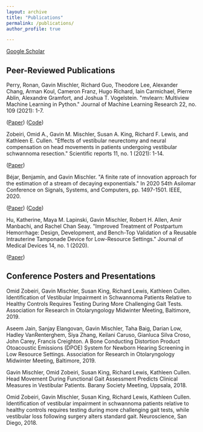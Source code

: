 ```yaml
---
layout: archive
title: "Publications"
permalink: /publications/
author_profile: true

---
```


[Google Scholar](https://scholar.google.com/citations?user=v8hF5dMAAAAJ&hl=en)

## Peer-Reviewed Publications

Perry, Ronan, Gavin Mischler, Richard Guo, Theodore Lee, Alexander Chang, Arman Koul, Cameron Franz, Hugo Richard, Iain Carmichael, Pierre Ablin, Alexandre Gramfort, and Joshua T. Vogelstein. "mvlearn: Multiview Machine Learning in Python." Journal of Machine Learning Research 22, no. 109 (2021): 1-7.

([Paper](https://www.jmlr.org/papers/volume22/20-1370/20-1370.pdf)) ([Code](https://github.com/mvlearn/mvlearn))

Zobeiri, Omid A., Gavin M. Mischler, Susan A. King, Richard F. Lewis, and Kathleen E. Cullen. "Effects of vestibular neurectomy and neural compensation on head movements in patients undergoing vestibular schwannoma resection." Scientific reports 11, no. 1 (2021): 1-14.

([Paper](https://doi.org/10.1038/s41598-020-79756-3))

Béjar, Benjamín, and Gavin Mischler. "A finite rate of innovation approach for the estimation of a stream of decaying exponentials." In 2020 54th Asilomar Conference on Signals, Systems, and Computers, pp. 1497-1501. IEEE, 2020.

([Paper](https://doi-org.ezproxy.cul.columbia.edu/10.1109/IEEECONF51394.2020.9443495)) ([Code](https://github.com/gavinmischler/spikeFRInder))

Hu, Katherine, Maya M. Lapinski, Gavin Mischler, Robert H. Allen, Amir Manbachi, and Rachel Chan Seay. "Improved Treatment of Postpartum Hemorrhage: Design, Development, and Bench-Top Validation of a Reusable Intrauterine Tamponade Device for Low-Resource Settings." Journal of Medical Devices 14, no. 1 (2020).

([Paper](https://doi.org/10.1115/1.4045965))


## Conference Posters and Presentations

Omid Zobeiri, Gavin Mischler, Susan King, Richard Lewis, Kathleen Cullen. Identification of Vestibular Impairment in Schwannoma Patients Relative to Healthy Controls Requires Testing During More Challenging Gait Tests. Association for Research in Otolaryngology Midwinter Meeting, Baltimore, 2019.

Aseem Jain, Sanjay Elangovan, Gavin Mischler, Taha Baig, Darian Low, Hadley VanRenterghem, Siya Zhang, Keilani Caruso, Gianluca Silva Croso, John Carey, Francis Creighton. A Bone Conducting Distortion Product Otoacoustic Emissions (DPOE) System for Newborn Hearing Screening in Low Resource Settings. Association for Research in Otolaryngology Midwinter Meeting, Baltimore, 2019.

Gavin Mischler, Omid Zobeiri, Susan King, Richard Lewis, Kathleen Cullen.  Head Movement During Functional Gait Assessment Predicts Clinical Measures in Vestibular Patients. Barany Society Meeting, Uppsala, 2018.

Omid Zobeiri, Gavin Mischler, Susan King, Richard Lewis, Kathleen Cullen. Identification of vestibular impairment in schwannoma patients relative to healthy controls requires testing during more challenging gait tests, while vestibular loss following surgery alters standard gait. Neuroscience, San Diego, 2018.

